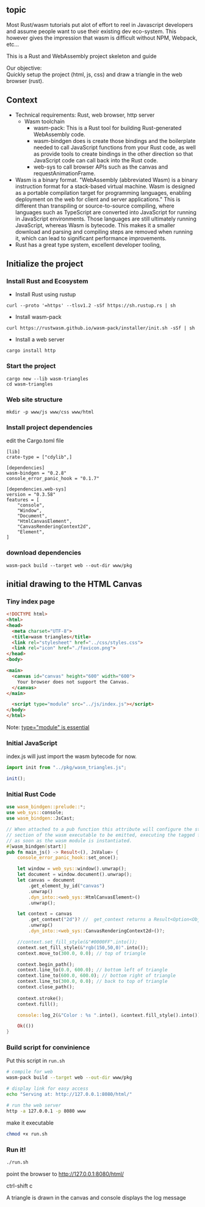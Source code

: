<main>

##  topic

Most Rust/wasm tutorials put alot of effort to reel in Javascript developers and
assume people want to use their existing dev eco-system. 
This however gives the impression that wasm is difficult without NPM, Webpack, etc... 

This is a Rust and WebAssembly project skeleton and guide

Our objective:   
Quickly setup the project (html, js, css) and draw a triangle in the web browser (rust).

## Context

- Technical requirements: Rust, web browser, http server
    * Wasm toolchain 
        + wasm-pack: This is a Rust tool for building Rust-generated WebAssembly code.
        + wasm-bindgen does is create those bindings and the boilerplate needed to call JavaScript functions from your Rust code, as well as provide tools to create bindings in the other direction so that JavaScript code can call back into the Rust code.
        + web-sys to call browser APIs such as the canvas and requestAnimationFrame.
- Wasm is a binary format. "WebAssembly (abbreviated Wasm) is a binary instruction format for a stack-based virtual machine. Wasm is designed as a portable compilation target for programming languages, enabling deployment on the web for client and server applications." 
This is different than transpiling or source-to-source compiling, where languages such as TypeScript are converted into JavaScript for running in JavaScript environments. Those languages are still ultimately running JavaScript, whereas Wasm is bytecode. This makes it a smaller download and parsing and compiling steps are removed when running it, which can lead to significant performance improvements.
- Rust has a great type system, excellent developer tooling,

## Initialize the project

### Install Rust and Ecosystem

- Install Rust using rustup

```
curl --proto '=https' --tlsv1.2 -sSf https://sh.rustup.rs | sh 
```

- Install wasm-pack

```
curl https://rustwasm.github.io/wasm-pack/installer/init.sh -sSf | sh 
```

- Install a web server

```
cargo install http 
```

### Start the project

```
cargo new --lib wasm-triangles 
cd wasm-triangles 
```

### Web site structure

```
mkdir -p www/js www/css www/html 
```

### Install project dependencies

edit the Cargo.toml file

```
[lib]
crate-type = ["cdylib",]

[dependencies]
wasm-bindgen = "0.2.8"
console_error_panic_hook = "0.1.7"

[dependencies.web-sys]
version = "0.3.58"
features = [
    "console", 
    "Window", 
    "Document", 
    "HtmlCanvasElement", 
    "CanvasRenderingContext2d", 
    "Element",
]

```
 ### download dependencies

 ```
 wasm-pack build --target web --out-dir www/pkg
 ```

## initial drawing to the HTML Canvas

### Tiny index page

```html
<!DOCTYPE html>
<html>
<head>
  <meta charset="UTF-8">
  <title>wasm triangles</title>
  <link rel="stylesheet" href="../css/styles.css">
  <link rel="icon" href="./favicon.png">
</head>
<body>

<main>
  <canvas id="canvas" height="600" width="600">
    Your browser does not support the Canvas.
  </canvas>
</main>

  <script type="module" src="../js/index.js"></script>
</body>
</html>
```

Note: [type="module" is essential](https://developer.mozilla.org/en-US/docs/Web/JavaScript/Guide/Modules#applying_the_module_to_your_html)

### Initial JavaScript 
index.js will just import the wasm bytecode for now.

```javascript
import init from "../pkg/wasm_triangles.js";

init();
```

### Initial Rust Code

```rust
use wasm_bindgen::prelude::*;
use web_sys::console;
use wasm_bindgen::JsCast;

// When attached to a pub function this attribute will configure the start 
// section of the wasm executable to be emitted, executing the tagged function 
// as soon as the wasm module is instantiated.
#[wasm_bindgen(start)]
pub fn main_js() -> Result<(), JsValue> {
    console_error_panic_hook::set_once();

    let window = web_sys::window().unwrap();
    let document = window.document().unwrap();
    let canvas = document
        .get_element_by_id("canvas")
        .unwrap()
        .dyn_into::<web_sys::HtmlCanvasElement>()
        .unwrap();

    let context = canvas
        .get_context("2d")? //  get_context returns a Result<Option<Object>>
        .unwrap()
        .dyn_into::<web_sys::CanvasRenderingContext2d>()?;

    //context.set_fill_style(&"#0000FF".into());     
    context.set_fill_style(&"rgb(150,50,0)".into());
    context.move_to(300.0, 0.0); // top of triangle

    context.begin_path();
    context.line_to(0.0, 600.0); // bottom left of triangle
    context.line_to(600.0, 600.0); // bottom right of triangle
    context.line_to(300.0, 0.0); // back to top of triangle
    context.close_path();
    
    context.stroke();
    context.fill();

    console::log_2(&"Color : %s ".into(), &context.fill_style().into());

    Ok(())
}
```

### Build script for convinience

Put this script in `run.sh`

```sh
# compile for web
wasm-pack build --target web --out-dir www/pkg

# display link for easy access
echo "Serving at: http://127.0.0.1:8080/html/"

# run the web server
http -a 127.0.0.1 -p 8080 www
```

make it executable

```sh
chmod +x run.sh
```

### Run it!

```sh
./run.sh
```

point the browser to http://127.0.0.1:8080/html/

ctrl-shift c

A triangle is drawn in the canvas
 and console displays the log message

 
</main>

